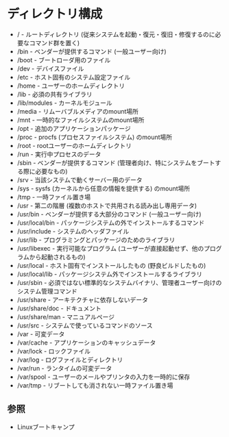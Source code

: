 # ディレクトリ構成
- / - ルートディレクトリ (従来システムを起動・復元・復旧・修復するのに必要なコマンド群を置く)
- /bin - ベンダーが提供するコマンド (一般ユーザー向け)
- /boot - ブートローダ用のファイル
- /dev - デバイスファイル
- /etc - ホスト固有のシステム設定ファイル
- /home - ユーザーのホームディレクトリ
- /lib - 必須の共有ライブラリ
- /lib/modules - カーネルモジュール
- /media - リムーバブルメディアのmount場所
- /mnt - 一時的なファイルシステムのmount場所
- /opt - 追加のアプリケーションパッケージ
- /proc - procfs (プロセスファイルシステム) のmount場所
- /root - rootユーザーのホームディレクトリ
- /run - 実行中プロセスのデータ
- /sbin - ベンダーが提供するコマンド (管理者向け、特にシステムをブートする際に必要なもの)
- /srv - 当該システムで動くサーバー用のデータ
- /sys - sysfs (カーネルから任意の情報を提供する) のmount場所
- /tmp - 一時ファイル置き場
- /usr - 第二の階層 (複数のホストで共用される読み出し専用データ)
- /usr/bin - ベンダーが提供する大部分のコマンド (一般ユーザー向け)
- /usr/local/bin - パッケージシステムの外でインストールするコマンド
- /usr/include - システムのヘッダファイル
- /usr/lib - プログラミングとパッケージのためのライブラリ
- /usr/libexec - 実行可能なプログラム (ユーザーが直接起動せず、他のプログラムから起動されるもの)
- /usr/local - ホスト固有でインストールしたもの (野良ビルドしたもの)
- /usr/local/lib - パッケージシステム外でインストールするライブラリ
- /usr/sbin - 必須ではない標準的なシステムバイナリ、管理者ユーザー向けのシステム管理コマンド
- /usr/share - アーキテクチャに依存しないデータ
- /usr/share/doc - ドキュメント
- /usr/share/man - マニュアルページ
- /usr/src - システムで使っているコマンドのソース
- /var - 可変データ
- /var/cache - アプリケーションのキャッシュデータ
- /var/lock - ロックファイル
- /var/log - ログファイルとディレクトリ
- /var/run - ランタイムの可変データ
- /var/spool - ユーザーのメールやプリンタの入力を一時的に保存
- /var/tmp - リブートしても消されない一時ファイル置き場

## 参照
- Linuxブートキャンプ
